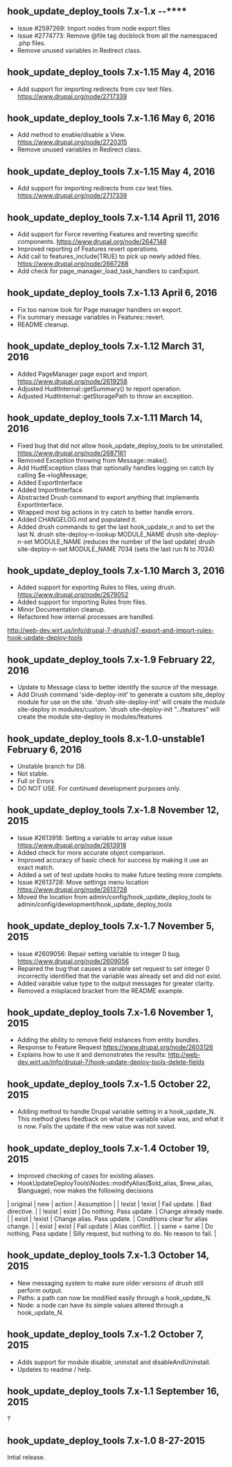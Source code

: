 hook_update_deploy_tools 7.x-1.x **-**-****
-----------------------------------------------
* Issue #2597269: Import nodes from node export files
* Issue #2774773: Remove @file tag docblock from all the namespaced .php files.
* Remove unused variables in Redirect class.


hook_update_deploy_tools 7.x-1.15 May 4, 2016
-----------------------------------------------
* Add support for importing redirects from csv text files.
  https://www.drupal.org/node/2717339


hook_update_deploy_tools 7.x-1.16 May 6, 2016
-----------------------------------------------
* Add method to enable/disable a View.
  https://www.drupal.org/node/2720315
* Remove unused variables in Redirect class.


hook_update_deploy_tools 7.x-1.15 May 4, 2016
-----------------------------------------------
* Add support for importing redirects from csv text files.
  https://www.drupal.org/node/2717339


hook_update_deploy_tools 7.x-1.14 April 11, 2016
-----------------------------------------------
* Add support for Force reverting Features and reverting specific components.
https://www.drupal.org/node/2647148
* Improved reporting of Features revert operations.
* Add call to features_include(TRUE) to pick up newly added files.
  https://www.drupal.org/node/2667268
* Add check for page_manager_load_task_handlers to canExport.


hook_update_deploy_tools 7.x-1.13 April 6, 2016
-----------------------------------------------
* Fix too narrow look for Page manager handlers on export.
* Fix summary message variables in Features::revert.
* README cleanup.


hook_update_deploy_tools 7.x-1.12 March 31, 2016
-----------------------------------------------
* Added PageManager page export and import.
https://www.drupal.org/node/2619258
* Adjusted HudtInternal::getSummary() to report operation.
* Adjusted HudtInternal::getStoragePath to throw an exception.



hook_update_deploy_tools 7.x-1.11 March 14, 2016
------------------------------------------------
* Fixed bug that did not allow hook_update_deploy_tools to be uninstalled.
https://www.drupal.org/node/2687161
* Removed Exception throwing from Message::make().
* Add HudtException class that optionally handles logging on catch by calling
$e->logMessage;
* Added ExportInterface
* Added ImportInterface
* Abstracted Drush command to export anything that implements ExportInterface.
* Wrapped most big actions in try catch to better handle errors.
* Added CHANGELOG.md and populated it.
* Added drush commands to get the last hook_update_n and to set the last N.
    drush site-deploy-n-lookup MODULE_NAME
    drush site-deploy-n-set MODULE_NAME  (reduces the number of the last update)
    drush site-deploy-n-set MODULE_NAME 7034 (sets the last run N to 7034)


hook_update_deploy_tools 7.x-1.10 March 3, 2016
-----------------------------------------------
* Added support for exporting Rules to files, using drush.
https://www.drupal.org/node/2679052
* Added support for importing Rules from files.
* Minor Documentation cleanup.
* Refactored how internal processes are handled.

http://web-dev.wirt.us/info/drupal-7-drush/d7-export-and-import-rules-hook-update-deploy-tools



hook_update_deploy_tools 7.x-1.9 February 22, 2016
--------------------------------------------------
* Update to Message class to better identify the source of the message.
* Add Drush command 'side-deploy-init' to generate a custom site_deploy module
for use on the site.
'drush site-deploy-init' will create the module site-deploy in modules/custom.
'drush site-deploy-init "../features" will create the module site-deploy in
modules/features



hook_update_deploy_tools 8.x-1.0-unstable1 February 6, 2016
-----------------------------------------------------
* Unstable branch for D8.
* Not stable.
* Full or Errors
* DO NOT USE.  For continued development purposes only.



hook_update_deploy_tools 7.x-1.8 November 12, 2015
--------------------------------------------------
* Issue #2613918: Setting a variable to array value issue
https://www.drupal.org/node/2613918
* Added check for more accurate object comparison.
* Improved accuracy of basic check for success by making
it use an exact match.
* Added a set of test update hooks to make future testing more complete.
* Issue #2613728: Move settings menu location
https://www.drupal.org/node/2613728
* Moved the location from admin/config/hook_update_deploy_tools
to admin/config/development/hook_update_deploy_tools



hook_update_deploy_tools 7.x-1.7 November 5, 2015
-------------------------------------------------
* Issue #2609056: Repair setting variable to integer 0 bug.
https://www.drupal.org/node/2609056
* Repaired the bug that causes a variable set request to set integer 0
incorrectly identified that the variable was already set and
did not exist.
* Added varaible value type to the output messages for greater clarity.
* Removed a misplaced bracket from the README example.



hook_update_deploy_tools 7.x-1.6 November 1, 2015
-------------------------------------------------
* Adding the ability to remove field instances from entity bundles.
* Response to Feature Request https://www.drupal.org/node/2603126
* Explains how to use it and demonstrates the results:
http://web-dev.wirt.us/info/drupal-7/hook-update-deploy-tools-delete-fields



hook_update_deploy_tools 7.x-1.5 October 22, 2015
-------------------------------------------------
* Adding method to handle Drupal variable setting in a hook_update_N. This method
gives feedback on what the variable value was, and what it is now.
Fails the update if the new value was not saved.



hook_update_deploy_tools 7.x-1.4 October 19, 2015
-------------------------------------------------
* Improved checking of cases for existing aliases.
* HookUpdateDeployTools\Nodes::modifyAlias($old_alias, $new_alias, $language);
now makes the following decisions

| original | new    | action                     | Assumption                                            |
| !exist   | !exist | Fail update.               | Bad directive.                                        |
| !exist   | exist  | Do nothing. Pass update.   | Change already made.                                  |
| exist    | !exist | Change alias. Pass update. | Conditions clear for alias change.                    |
| exist    | exist  | Fail update                | Alias conflict.                                       |
| same     =  same  | Do nothing, Pass update    | Silly request, but nothing to do.  No reason to fail. |




hook_update_deploy_tools 7.x-1.3 October 14, 2015
-------------------------------------------------
* New messaging system to make sure older versions of drush still perform output.
* Paths: a path can now be modified easily through a hook_update_N.
* Node: a node can have its simple values altered through a hook_update_N.


hook_update_deploy_tools 7.x-1.2 October 7, 2015
------------------------------------------------
* Adds support for module disable, uninstall and disableAndUninstall.
* Updates to readme / help.


hook_update_deploy_tools 7.x-1.1  September 16, 2015
----------------------------------------------------
?


hook_update_deploy_tools 7.x-1.0 8-27-2015
------------------------------------------
Intial release.
